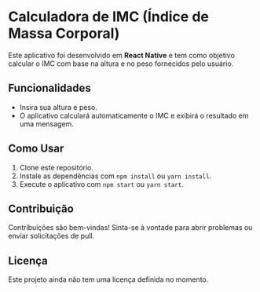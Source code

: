 # Calculadora de IMC (Índice de Massa Corporal)

Este aplicativo foi desenvolvido em **React Native** e tem como objetivo calcular o IMC com base na altura e no peso fornecidos pelo usuário.

## Funcionalidades

- Insira sua altura e peso.
- O aplicativo calculará automaticamente o IMC e exibirá o resultado em uma mensagem.

## Como Usar

1. Clone este repositório.
2. Instale as dependências com `npm install` ou `yarn install`.
3. Execute o aplicativo com `npm start` ou `yarn start`.

## Contribuição

Contribuições são bem-vindas! Sinta-se à vontade para abrir problemas ou enviar solicitações de pull.

## Licença

Este projeto ainda não tem uma licença definida no momento.
